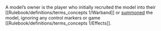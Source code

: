A model’s owner is the player who initially recruited the model into their [[Rulebook/definitions/terms_concepts 1/Warband]] or [summoned](Summoning) the model, ignoring any control markers or game [[Rulebook/definitions/terms_concepts 1/Effects]].